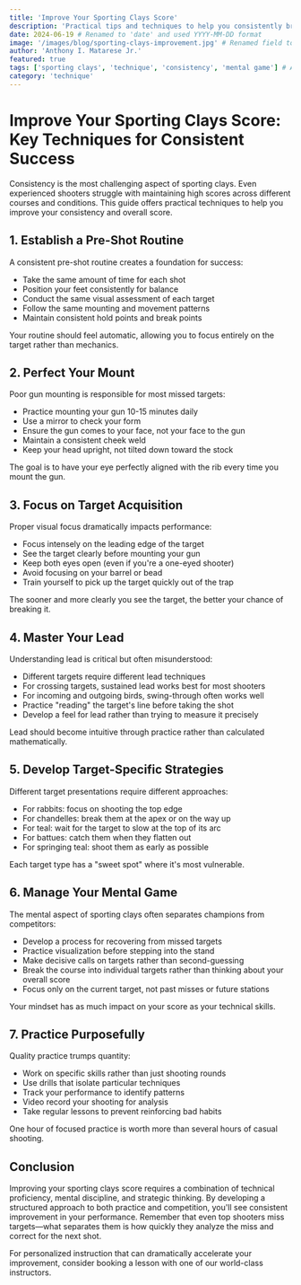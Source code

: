 ```yaml
---
title: 'Improve Your Sporting Clays Score'
description: 'Practical tips and techniques to help you consistently break more targets and improve your overall sporting clays performance.'
date: 2024-06-19 # Renamed to 'date' and used YYYY-MM-DD format
image: '/images/blog/sporting-clays-improvement.jpg' # Renamed field to 'image' to match schema
author: 'Anthony I. Matarese Jr.'
featured: true
tags: ['sporting clays', 'technique', 'consistency', 'mental game'] # Added tags
category: 'technique'
---
```


# Improve Your Sporting Clays Score: Key Techniques for Consistent Success

Consistency is the most challenging aspect of sporting clays. Even experienced shooters struggle with maintaining high scores across different courses and conditions. This guide offers practical techniques to help you improve your consistency and overall score.

## 1. Establish a Pre-Shot Routine

A consistent pre-shot routine creates a foundation for success:

- Take the same amount of time for each shot
- Position your feet consistently for balance
- Conduct the same visual assessment of each target
- Follow the same mounting and movement patterns
- Maintain consistent hold points and break points

Your routine should feel automatic, allowing you to focus entirely on the target rather than mechanics.

## 2. Perfect Your Mount

Poor gun mounting is responsible for most missed targets:

- Practice mounting your gun 10-15 minutes daily
- Use a mirror to check your form
- Ensure the gun comes to your face, not your face to the gun
- Maintain a consistent cheek weld
- Keep your head upright, not tilted down toward the stock

The goal is to have your eye perfectly aligned with the rib every time you mount the gun.

## 3. Focus on Target Acquisition

Proper visual focus dramatically impacts performance:

- Focus intensely on the leading edge of the target
- See the target clearly before mounting your gun
- Keep both eyes open (even if you're a one-eyed shooter)
- Avoid focusing on your barrel or bead
- Train yourself to pick up the target quickly out of the trap

The sooner and more clearly you see the target, the better your chance of breaking it.

## 4. Master Your Lead

Understanding lead is critical but often misunderstood:

- Different targets require different lead techniques
- For crossing targets, sustained lead works best for most shooters
- For incoming and outgoing birds, swing-through often works well
- Practice "reading" the target's line before taking the shot
- Develop a feel for lead rather than trying to measure it precisely

Lead should become intuitive through practice rather than calculated mathematically.

## 5. Develop Target-Specific Strategies

Different target presentations require different approaches:

- For rabbits: focus on shooting the top edge
- For chandelles: break them at the apex or on the way up
- For teal: wait for the target to slow at the top of its arc
- For battues: catch them when they flatten out
- For springing teal: shoot them as early as possible

Each target type has a "sweet spot" where it's most vulnerable.

## 6. Manage Your Mental Game

The mental aspect of sporting clays often separates champions from competitors:

- Develop a process for recovering from missed targets
- Practice visualization before stepping into the stand
- Make decisive calls on targets rather than second-guessing
- Break the course into individual targets rather than thinking about your overall score
- Focus only on the current target, not past misses or future stations

Your mindset has as much impact on your score as your technical skills.

## 7. Practice Purposefully

Quality practice trumps quantity:

- Work on specific skills rather than just shooting rounds
- Use drills that isolate particular techniques
- Track your performance to identify patterns
- Video record your shooting for analysis
- Take regular lessons to prevent reinforcing bad habits

One hour of focused practice is worth more than several hours of casual shooting.

## Conclusion

Improving your sporting clays score requires a combination of technical proficiency, mental discipline, and strategic thinking. By developing a structured approach to both practice and competition, you'll see consistent improvement in your performance. Remember that even top shooters miss targets—what separates them is how quickly they analyze the miss and correct for the next shot.

For personalized instruction that can dramatically accelerate your improvement, consider booking a lesson with one of our world-class instructors.
